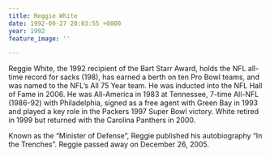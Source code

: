 ```yaml
---
title: Reggie White
date: 1992-09-27 20:03:55 +0000
year: 1992
feature_image: ''

---
```

Reggie White, the 1992 recipient of the Bart Starr Award, holds the NFL all-time record for sacks (198), has earned a berth on ten Pro Bowl teams, and was named to the NFL’s All 75 Year team. He was inducted into the NFL Hall of Fame in 2006. He was All-America in 1983 at Tennessee, 7-time All-NFL (1986-92) with Philadelphia, signed as a free agent with Green Bay in 1993 and played a key role in the Packers 1997 Super Bowl victory. White retired in 1999 but returned with the Carolina Panthers in 2000.

Known as the “Minister of Defense”, Reggie published his autobiography “In the Trenches”. Reggie passed away on December 26, 2005.